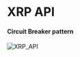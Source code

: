 # XRP API

#### Circuit Breaker pattern

![XRP_API](https://github.com/user-attachments/assets/cfd50c64-a74b-48f2-9088-1938a0804aeb)
